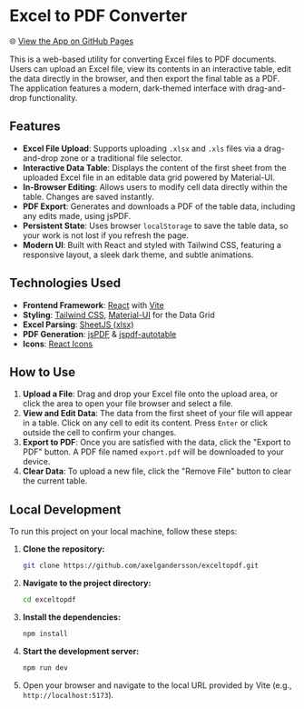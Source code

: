 # Excel to PDF Converter

🌐 [View the App on GitHub Pages](https://axelgandersson.github.io/excelToPdf/)

This is a web-based utility for converting Excel files to PDF documents. Users can upload an Excel file, view its contents in an interactive table, edit the data directly in the browser, and then export the final table as a PDF. The application features a modern, dark-themed interface with drag-and-drop functionality.

## Features

- **Excel File Upload**: Supports uploading `.xlsx` and `.xls` files via a drag-and-drop zone or a traditional file selector.
- **Interactive Data Table**: Displays the content of the first sheet from the uploaded Excel file in an editable data grid powered by Material-UI.
- **In-Browser Editing**: Allows users to modify cell data directly within the table. Changes are saved instantly.
- **PDF Export**: Generates and downloads a PDF of the table data, including any edits made, using jsPDF.
- **Persistent State**: Uses browser `localStorage` to save the table data, so your work is not lost if you refresh the page.
- **Modern UI**: Built with React and styled with Tailwind CSS, featuring a responsive layout, a sleek dark theme, and subtle animations.

## Technologies Used

- **Frontend Framework**: [React](https://reactjs.org/) with [Vite](https://vitejs.dev/)
- **Styling**: [Tailwind CSS](https://tailwindcss.com/), [Material-UI](https://mui.com/) for the Data Grid
- **Excel Parsing**: [SheetJS (xlsx)](https://sheetjs.com/)
- **PDF Generation**: [jsPDF](https://github.com/parallax/jsPDF) & [jspdf-autotable](https://github.com/simonbengtsson/jsPDF-AutoTable)
- **Icons**: [React Icons](https://react-icons.github.io/react-icons/)

## How to Use

1.  **Upload a File**: Drag and drop your Excel file onto the upload area, or click the area to open your file browser and select a file.
2.  **View and Edit Data**: The data from the first sheet of your file will appear in a table. Click on any cell to edit its content. Press `Enter` or click outside the cell to confirm your changes.
3.  **Export to PDF**: Once you are satisfied with the data, click the "Export to PDF" button. A PDF file named `export.pdf` will be downloaded to your device.
4.  **Clear Data**: To upload a new file, click the "Remove File" button to clear the current table.

## Local Development

To run this project on your local machine, follow these steps:

1.  **Clone the repository:**

    ```bash
    git clone https://github.com/axelgandersson/exceltopdf.git
    ```

2.  **Navigate to the project directory:**

    ```bash
    cd exceltopdf
    ```

3.  **Install the dependencies:**

    ```bash
    npm install
    ```

4.  **Start the development server:**

    ```bash
    npm run dev
    ```

5.  Open your browser and navigate to the local URL provided by Vite (e.g., `http://localhost:5173`).
